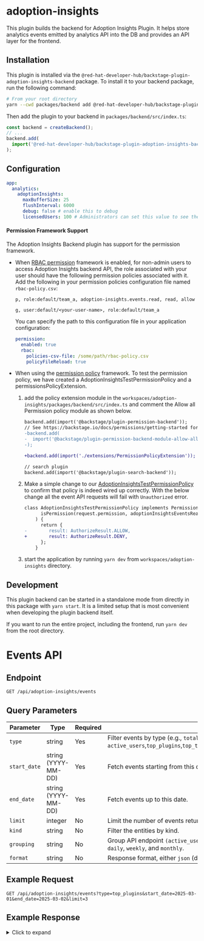 # adoption-insights

This plugin builds the backend for Adoption Insights Plugin. It helps store analytics events emitted by analytics API into the DB and provides an API layer for the frontend.

## Installation

This plugin is installed via the `@red-hat-developer-hub/backstage-plugin-adoption-insights-backend` package. To install it to your backend package, run the following command:

```bash
# From your root directory
yarn --cwd packages/backend add @red-hat-developer-hub/backstage-plugin-adoption-insights-backend
```

Then add the plugin to your backend in `packages/backend/src/index.ts`:

```ts
const backend = createBackend();
// ...
backend.add(
  import('@red-hat-developer-hub/backstage-plugin-adoption-insights-backend'),
);
```

## Configuration

```yaml
app:
  analytics:
    adoptionInsights:
      maxBufferSize: 25
      flushInterval: 6000
      debug: false # enable this to debug
      licensedUsers: 100 # Administrators can set this value to see the user adoption metrics.
```

#### Permission Framework Support

The Adoption Insights Backend plugin has support for the permission framework.

- When [RBAC permission](https://github.com/backstage/community-plugins/tree/main/workspaces/rbac/plugins/rbac-backend#installation) framework is enabled, for non-admin users to access Adoption Insights backend API, the role associated with your user should have the following permission policies associated with it. Add the following in your permission policies configuration file named `rbac-policy.csv`:

  ```CSV
  p, role:default/team_a, adoption-insights.events.read, read, allow

  g, user:default/<your-user-name>, role:default/team_a

  ```

  You can specify the path to this configuration file in your application configuration:

  ```yaml
  permission:
    enabled: true
    rbac:
      policies-csv-file: /some/path/rbac-policy.csv
      policyFileReload: true
  ```

- When using the [permission policy](https://backstage.io/docs/permissions/writing-a-policy/) framework. To test the permission policy, we have created a AdoptionInsightsTestPermissionPolicy and a permissionsPolicyExtension.

  1. add the policy extension module in the `workspaces/adoption-insights/packages/backend/src/index.ts` and comment the Allow all Permission policy module as shown below.

     ```diff
     backend.add(import('@backstage/plugin-permission-backend'));
     // See https://backstage.io/docs/permissions/getting-started for how to create your own permission policy
     -backend.add(
     -  import('@backstage/plugin-permission-backend-module-allow-all-policy'),
     -);

     +backend.add(import('./extensions/PermissionPolicyExtension'));

     // search plugin
     backend.add(import('@backstage/plugin-search-backend'));
     ```

  2. Make a simple change to our [AdoptionInsightsTestPermissionPolicy](https://github.com/redhat-developer/rhdh-plugins/blob/main/workspaces/adoption-insights/packages/backend/src/extensions/PermissionPolicyExtension.ts) to confirm that policy is indeed wired up correctly. With the below change all the event API requests will fail with `Unauthorized` error.

     ```diff
     class AdoptionInsightsTestPermissionPolicy implements PermissionPolicy {
           isPermission(request.permission, adoptionInsightsEventsReadPermission)
         ) {
           return {
     -        result: AuthorizeResult.ALLOW,
     +        result: AuthorizeResult.DENY,
           };
         }
     ```

  3. start the application by running `yarn dev` from `workspaces/adoption-insights` directory.

## Development

This plugin backend can be started in a standalone mode from directly in this
package with `yarn start`. It is a limited setup that is most convenient when
developing the plugin backend itself.

If you want to run the entire project, including the frontend, run `yarn dev` from the root directory.

# Events API

## Endpoint

`GET /api/adoption-insights/events`

## Query Parameters

| Parameter    | Type                | Required | Description                                                                                                                                     |
| ------------ | ------------------- | -------- | ----------------------------------------------------------------------------------------------------------------------------------------------- |
| `type`       | string              | Yes      | Filter events by type (e.g., `total_users`, `active_users`,`top_plugins`,`top_templates`,`top_techdocs`,`top_searches`,`top_catalog_entities`). |
| `start_date` | string (YYYY-MM-DD) | Yes      | Fetch events starting from this date.                                                                                                           |
| `end_date`   | string (YYYY-MM-DD) | Yes      | Fetch events up to this date.                                                                                                                   |
| `limit`      | integer             | No       | Limit the number of events returned (default: `3`).                                                                                             |
| `kind`       | string              | No       | Filter the entities by kind.                                                                                                                    |
| `grouping`   | string              | No       | Group API endpoint `(active_users,top_plugins and top_searches)` response by `hourly`, `daily`, `weekly`, and `monthly`.                        |
| `format`     | string              | No       | Response format, either `json` (default) or `csv`.                                                                                              |

## Example Request

```http
GET /api/adoption-insights/events?type=top_plugins&start_date=2025-03-01&end_date=2025-03-02&limit=3
```

## Example Response

<details> <summary>Click to expand</summary>

```json
{
  "grouping": "daily",
  "data": [
    {
      "plugin_id": "catalog",
      "visit_count": "27",
      "trend": [
        {
          "date": "2025-03-01",
          "count": 10
        },
        {
          "date": "2025-03-02",
          "count": 17
        }
      ],
      "trend_percentage": "70.00"
    },
    {
      "plugin_id": "root",
      "visit_count": "15",
      "trend": [
        {
          "date": "2025-03-01",
          "count": 9
        },
        {
          "date": "2025-03-02",
          "count": 6
        }
      ],
      "trend_percentage": "-33.33"
    },
    {
      "plugin_id": "kubernetes",
      "visit_count": "9",
      "trend": [
        {
          "date": "2025-03-01",
          "count": 4
        },
        {
          "date": "2025-03-02",
          "count": 5
        }
      ],
      "trend_percentage": "25.00"
    }
  ]
}
```

</details>

